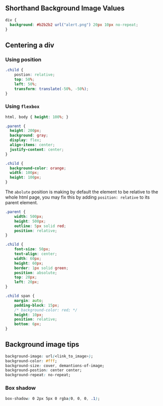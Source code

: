 ## Shorthand Background Image Values

```css
div {
  background: #b2b2b2 url("alert.png") 20px 10px no-repeat;
}
```


## Centering a div

### Using position

```css
.child {
	postion: relative;
	top: 50%;
	left: 50%;
	transform: translate(-50%, -50%);
}
```

### Using `flexbox`

```css
html, body { height: 100%; }

.parent {
  height: 200px;
  background: gray;
  display: flex;
  align-items: center;
  justify-content: center;
}

.child {
  background-color: orange;
  width: 100px;
  height: 100px;
}
```

The `abolute` position is making by default the element to be relative to the whole html page, you may fix this by adding `position: relative` to its parent element.

```css
.parent {
    width: 500px;
    height: 500px;
    outline: 5px solid red;
    position: relative;
}

.child {
    font-size: 50px;
    text-align: center;
    width: 60px;
    height: 60px;
    border: 1px solid green;
    position: absolute;
    top: 20px;
    left: 20px;
}

.child span {
    margin: auto;
    padding-block: 15px;
    /* background-color: red; */
    height: 10px;
    position: relative;
    bottom: 6px;
}
```



## Background image tips

```css
background-image: url(<link_to_image>);
background-color: #fff;
background-size: cover, demantions-of-image;
background-postion: center center;
background-repeat: no-repeat;
```

### Box shadow

```css
box-shadow: 0 2px 5px 0 rgba(0, 0, 0, .1); 
```